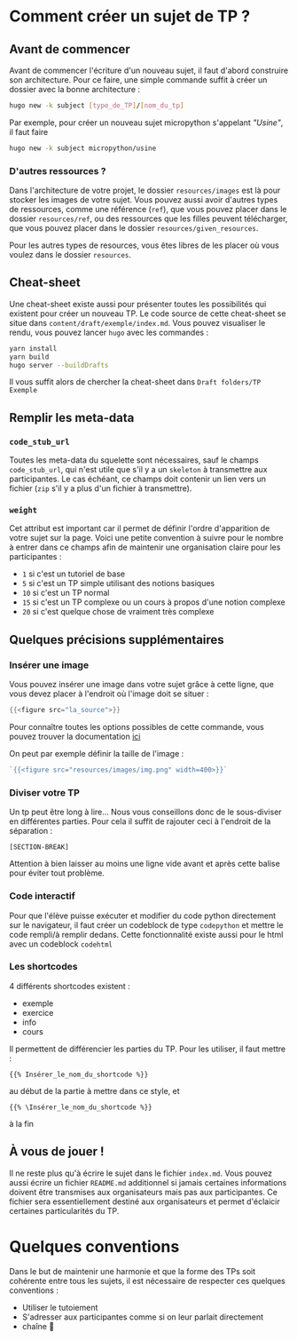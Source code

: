 # Comment créer un sujet de TP ?

## Avant de commencer

Avant de commencer l'écriture d'un nouveau sujet, il faut d'abord construire son
architecture. Pour ce faire, une simple commande suffit à créer un dossier avec
la bonne architecture : 

```bash
hugo new -k subject [type_de_TP]/[nom_du_tp]
```

Par exemple, pour créer un nouveau sujet micropython s'appelant _"Usine"_, il
faut faire 

```bash
hugo new -k subject micropython/usine
```

### D'autres ressources ?

Dans l'architecture de votre projet, le dossier `resources/images` est là pour
stocker les images de votre sujet. 
Vous pouvez aussi avoir d'autres types de ressources, comme une référence (`ref`), que vous
pouvez placer dans le dossier `resources/ref`, ou des ressources que les filles peuvent
télécharger, que vous pouvez placer dans le dossier `resources/given_resources`. 

Pour les autres types de resources, vous êtes libres de les placer où vous
voulez dans le dossier `resources`. 


## Cheat-sheet

Une cheat-sheet existe aussi pour présenter toutes les possibilités qui existent
pour créer un nouveau TP. 
Le code source de cette cheat-sheet se situe dans
`content/draft/exemple/index.md`. Vous pouvez visualiser le rendu, vous
pouvez lancer `hugo` avec les commandes :

```bash
yarn install
yarn build
hugo server --buildDrafts
```

Il vous suffit alors de chercher la cheat-sheet dans `Draft folders/TP Exemple`


## Remplir les meta-data

### `code_stub_url`

Toutes les meta-data du squelette sont nécessaires, sauf le champs
`code_stub_url`, qui n'est utile que s'il y a un `skeleton` à transmettre aux
participantes. Le cas échéant, ce champs doit contenir un lien vers un fichier
(`zip` s'il y a plus d'un fichier à transmettre). 

### `weight`

Cet attribut est important car il permet de définir l'ordre d'apparition de
votre sujet sur la page. 
Voici une petite convention à suivre pour le nombre à entrer dans ce champs afin 
de maintenir une organisation claire pour les participantes : 
- `1` si c'est un tutoriel de base
- `5` si c'est un TP simple utilisant des notions basiques
- `10` si c'est un TP normal
- `15` si c'est un TP complexe ou un cours à propos d'une notion complexe
- `20` si c'est quelque chose de vraiment très complexe


## Quelques précisions supplémentaires

### Insérer une image

Vous pouvez insérer une image dans votre sujet grâce à cette ligne, que vous
devez placer à l'endroit où l'image doit se situer : 

```go
{{<figure src="la_source">}}
```

Pour connaître toutes les options possibles de cette commande, vous pouvez
trouver la documentation [ici](https://gohugo.io/content-management/shortcodes/#use-hugos-built-in-shortcodes)

On peut par exemple définir la taille de l'image :
```go
`{{<figure src="resources/images/img.png" width=400>}}`
```

### Diviser votre TP

Un tp peut être long à lire... Nous vous conseillons donc de le sous-diviser en différentes parties.
Pour cela il suffit de rajouter ceci à l'endroit de la séparation :

```
[SECTION-BREAK]
```

Attention à bien laisser au moins une ligne vide avant et après cette balise pour éviter tout problème.

### Code interactif

Pour que l'élève puisse exécuter et modifier du code python directement sur le navigateur, il faut créer un codeblock de type `codepython` et mettre le code rempli/à remplir dedans.
Cette fonctionnalité existe aussi pour le html avec un codeblock `codehtml`

### Les shortcodes

4 différents shortcodes existent :
* exemple
* exercice
* info
* cours

Il permettent de différencier les parties du TP. Pour les utiliser, il faut mettre :

```
{{% Insérer_le_nom_du_shortcode %}}
```
au début de la partie à mettre dans ce style, et

```
{{% \Insérer_le_nom_du_shortcode %}}
```

à la fin


## À vous de jouer !

Il ne reste plus qu'à écrire le sujet dans le fichier `index.md`. Vous pouvez
aussi écrire un fichier `README.md` additionnel si jamais certaines informations doivent
être transmises aux organisateurs mais pas aux participantes. 
Ce fichier sera essentiellement destiné aux organisateurs et permet d'éclaicir certaines
particularités du TP. 


# Quelques conventions

Dans le but de maintenir une harmonie et que la forme des TPs soit cohérente entre tous les sujets, il est nécessaire de respecter ces quelques conventions : 
- Utiliser le tutoiement
- S'adresser aux participantes comme si on leur parlait directement
- chaîne 👀
